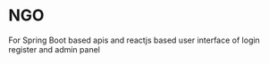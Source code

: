 # NGO
For Spring Boot based apis and reactjs based user interface of login register and admin panel
